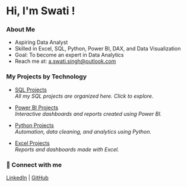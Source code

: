 #  Hi, I'm Swati !

###  About Me  
-  Aspiring Data Analyst  
-  Skilled in Excel, SQL, Python, Power BI, DAX, and Data Visualization  
-  Goal: To become an expert in Data Analytics  
-  Reach me at: a.swati.singh@outlook.com  

###  My Projects by Technology

- [SQL Projects](./SQL)  
  *All my SQL projects are organized here. Click to explore.*

- [Power BI Projects](https://github.com/aswati-22/power-bi)  
  *Interactive dashboards and reports created using Power BI.*

- [Python Projects](./Python)  
  *Automation, data cleaning, and analytics using Python.*

- [Excel Projects](./Excel)  
  *Reports and dashboards made with Excel.*


### 🔗 Connect with me  
[LinkedIn](https://www.linkedin.com/in/aswati-singh) | [GitHub](https://github.com/aswati-22)




